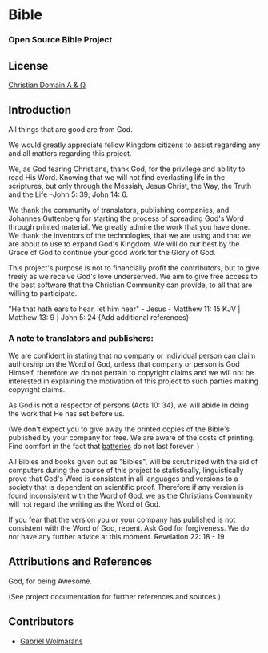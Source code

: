 Bible
=====
### Open Source Bible Project

License
-------
[Christian Domain Α & Ω](https://github.com/fabrico-za/Bible/blob/master/LICENSE.md)

Introduction
------------

All things that are good are from God.

We would greatly appreciate fellow Kingdom citizens to assist regarding any and all matters regarding this project.

We, as God fearing Christians, thank God, for the privilege and ability to read His Word.
Knowing that we will not find everlasting life in the scriptures, but only through the Messiah, Jesus Christ, the Way, the Truth and the Life –John 5: 39; John 14: 6.

We thank the community of translators, publishing companies, and Johannes Guttenberg for starting the process of spreading God's Word through printed material. We greatly admire the work that you have done. We thank the inventors of the technologies, that we are using and that we are about to use to expand God's Kingdom. We will do our best by the Grace of God to continue your good work for the Glory of God.

This project's purpose is not to financially profit the contributors, but to give freely as we receive God's love underserved. We aim to give free access to the best software that the Christian Community can provide, to all that are willing to participate.

"He that hath ears to hear, let him hear" - Jesus - Matthew 11: 15 KJV | Matthew 13: 9 | John 5: 24 {Add additional references}

### A note to translators and publishers:

We are confident in stating that no company or individual person can claim authorship on the Word of God, unless that company or person is God Himself, therefore we do not pertain to copyright claims and we will not be interested in explaining the motivation of this project to such parties making copyright claims. 

As God is not a respector of persons (Acts 10: 34), we will abide in doing the work that He has set before us.

(We don't expect you to give away the printed copies of the Bible's published by your company for free. We are aware of the costs of printing. Find comfort in the fact that [batteries](http://en.wikipedia.org/wiki/List_of_battery_types) do not last forever. )

All Bibles and books given out as "Bibles", will be scrutinized with the aid of computers during the course of this project to statistically, linguistically prove that God's Word is consistent in all languages and versions to a society that is dependent on scientific proof. Therefore if any version is found inconsistent with the Word of God, we as the Christians Community will not regard the writing as the Word of God.

If you fear that the version you or your company has published is not consistent with the Word of God, repent. Ask God for forgiveness. We do not have any further advice at this moment. Revelation 22: 18 - 19

Attributions and References
---------------------------

God, for being Awesome.

(See project documentation for further references and sources.)

Contributors
------------
* [Gabriël Wolmarans](https://github.com/gabriel-wolmarans)
